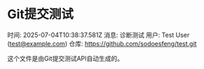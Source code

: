 # Git提交测试
        
时间: 2025-07-04T10:38:37.581Z
消息: 诊断测试
用户: Test User (test@example.com)
仓库: https://github.com/sodoesfeng/test.git

这个文件是由Git提交测试API自动生成的。
